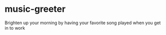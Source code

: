 # music-greeter
Brighten up your morning by having your favorite song played when you get in to work
